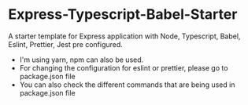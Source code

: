 # Express-Typescript-Babel-Starter
A starter template for Express application with Node, Typescript, Babel, Eslint, Prettier, Jest pre configured.

- I'm using yarn, npm can also be used.
- For changing the configuration for eslint or prettier, please go to package.json file
- You can also check the different commands that are being used in package.json file
